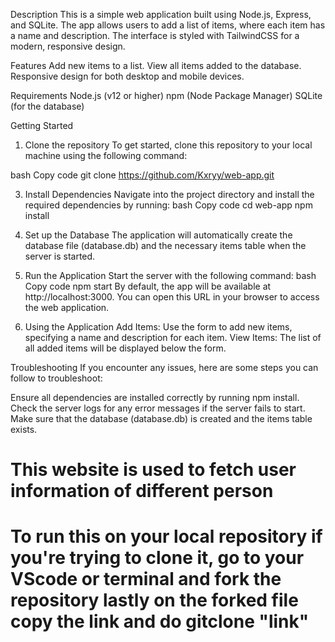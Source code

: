 Description
This is a simple web application built using Node.js, Express, and SQLite. The app allows users to add a list of items, where each item has a name and description. The interface is styled with TailwindCSS for a modern, responsive design.

Features
  Add new items to a list.
  View all items added to the database.
  Responsive design for both desktop and mobile devices.
  
Requirements
  Node.js (v12 or higher)
  npm (Node Package Manager)
  SQLite (for the database)
  
Getting Started
1. Clone the repository
To get started, clone this repository to your local machine using the following command:

bash
Copy code
git clone https://github.com/Kxryy/web-app.git


3. Install Dependencies
Navigate into the project directory and install the required dependencies by running:
bash
Copy code
cd web-app
npm install

3. Set up the Database
The application will automatically create the database file (database.db) and the necessary items table when the server is started.

4. Run the Application
Start the server with the following command:
bash
Copy code
npm start
By default, the app will be available at http://localhost:3000. You can open this URL in your browser to access the web application.

5. Using the Application
Add Items: Use the form to add new items, specifying a name and description for each item.
View Items: The list of all added items will be displayed below the form.


Troubleshooting
If you encounter any issues, here are some steps you can follow to troubleshoot:

Ensure all dependencies are installed correctly by running npm install.
Check the server logs for any error messages if the server fails to start.
Make sure that the database (database.db) is created and the items table exists.

# This website is used to fetch user information of different person
# To run this on your local repository if you're trying to clone it, go to your VScode or terminal and fork the repository lastly on the forked file copy the link and do gitclone "link"

